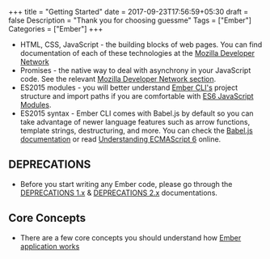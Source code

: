 +++
    title = "Getting Started"
    date = 2017-09-23T17:56:59+05:30
    draft = false
    Description = "Thank you for choosing guessme"
    Tags = ["Ember"]
    Categories = ["Ember"]
+++

- HTML, CSS, JavaScript - the building blocks of web pages. You can find documentation of each of these technologies at the
[Mozilla Developer Network](https://developer.mozilla.org/en-US/docs/Web "_blank")
- Promises - the native way to deal with asynchrony in your JavaScript code. See the relevant [Mozilla Developer Network section](https://developer.mozilla.org/en-US/docs/Web/JavaScript/Reference/Global_Objects/Promise).
- ES2015 modules - you will better understand [Ember CLI's](https://ember-cli.com/) project structure and import paths if you are comfortable with [ES6 JavaScript Modules](http://jsmodules.io/).
- ES2015 syntax - Ember CLI comes with Babel.js by default so you can take advantage of newer language features such as arrow functions, template strings, destructuring, and more. You can check the [Babel.js documentation](https://babeljs.io/docs/learn-es2015/) or read [Understanding ECMAScript 6](https://leanpub.com/understandinges6/read) online.

## DEPRECATIONS

- Before you start writing any Ember code, please go through the [DEPRECATIONS 1.x](http://emberjs.com/deprecations/v1.x/) & [DEPRECATIONS 2.x](http://emberjs.com/deprecations/v2.x/) documentations.

## Core Concepts

-  There are a few core concepts you should understand how [Ember application works](https://guides.emberjs.com/v2.15.0/getting-started/core-concepts/)